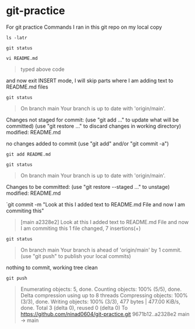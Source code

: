 # git-practice
For git practice
Commands I ran in this git repo on my local copy

`ls -latr`

`git status`

`vi README.md`
> typed above code

and now exit INSERT mode, I will skip parts where I am adding text to README.md files

`git status`

>On branch main
Your branch is up to date with 'origin/main'.

Changes not staged for commit:
  (use "git add <file>..." to update what will be committed)
  (use "git restore <file>..." to discard changes in working directory)
	modified:   README.md

no changes added to commit (use "git add" and/or "git commit -a")

`git add README.md`

`git status`

>On branch main
Your branch is up to date with 'origin/main'.

Changes to be committed:
  (use "git restore --staged <file>..." to unstage)
	modified:   README.md

`git commit -m "Look at this I added text to README.md File and now I am commiting this"

> [main a2328e2] Look at this I added text to README.md File and now I am commiting this
 1 file changed, 7 insertions(+)

`git status`

>On branch main
Your branch is ahead of 'origin/main' by 1 commit.
  (use "git push" to publish your local commits)

nothing to commit, working tree clean


`git push`

>Enumerating objects: 5, done.
Counting objects: 100% (5/5), done.
Delta compression using up to 8 threads
Compressing objects: 100% (3/3), done.
Writing objects: 100% (3/3), 477 bytes | 477.00 KiB/s, done.
Total 3 (delta 0), reused 0 (delta 0)
To https://github.com/ninad0604/git-practice.git
   9671b12..a2328e2  main -> main




